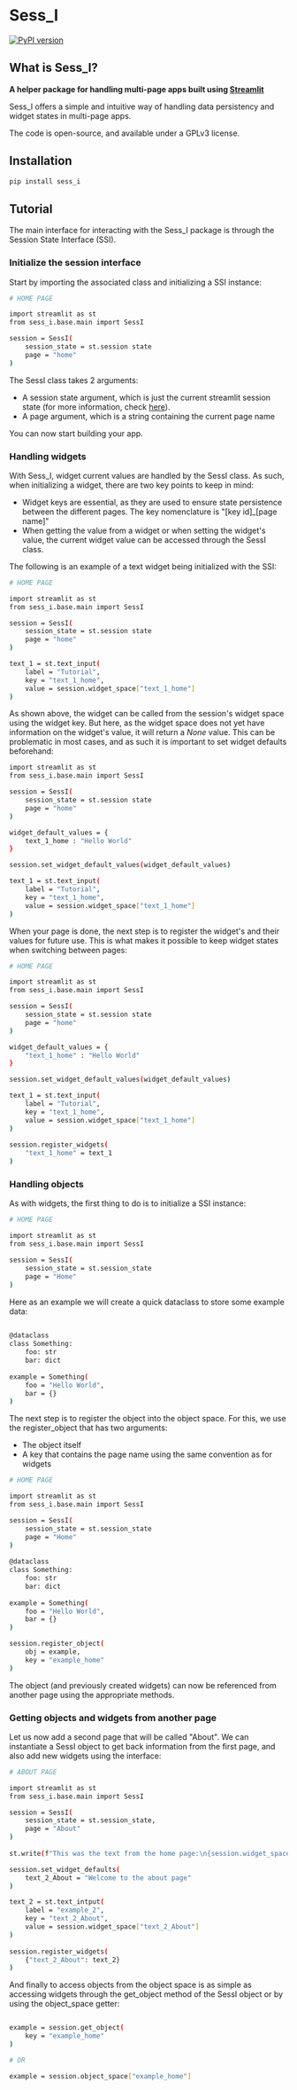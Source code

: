 # Sess_I

[![PyPI version](https://badge.fury.io/py/sess-i.svg)](https://badge.fury.io/py/sess-i)

## What is Sess_I?
**A helper package for handling multi-page apps built using [Streamlit](https://streamlit.io/)**

Sess_I offers a simple and intuitive way of handling data persistency and widget states in multi-page apps.

The code is open-source, and available under a GPLv3 license. 

## Installation

```sh
pip install sess_i
```

## Tutorial

The main interface for interacting with the Sess_I package is through the Session State Interface (SSI). 

### Initialize the session interface

Start by importing the associated  class and initializing a SSI instance:

```sh
# HOME PAGE

import streamlit as st
from sess_i.base.main import SessI

session = SessI(
    session_state = st.session state
    page = "home"
)
```

The SessI class takes 2 arguments:
    
* A session state argument, which is just the current streamlit session state (for more information, 
      check [here](https://docs.streamlit.io/library/advanced-features/session-state)). 
* A page argument, which is a string containing the current page name

You can now start building your app. 

### Handling widgets

With Sess_I, widget current values are handled by the SessI class. As such, when  initializing a widget, there are two 
key points to keep in mind:

* Widget keys are essential, as they are used to ensure state persistence between the different pages. The key 
  nomenclature is "[key id]_[page name]"
* When getting the value from a widget or when setting the widget's value, the current widget value can be accessed 
  through the SessI class.

The following is an example of a text widget being initialized with the SSI:

```sh
# HOME PAGE

import streamlit as st
from sess_i.base.main import SessI

session = SessI(
    session_state = st.session state
    page = "home"
)

text_1 = st.text_input(
    label = "Tutorial",
    key = "text_1_home",
    value = session.widget_space["text_1_home"]
)
```

As shown above, the widget can be called from the session's widget space using the widget key. But here, as the widget 
space does not yet have information on the widget's value, it will return a *None* value. This can be problematic in 
most cases, and as such it is important to set widget defaults beforehand:

```sh
import streamlit as st
from sess_i.base.main import SessI

session = SessI(
    session_state = st.session state
    page = "home"
)

widget_default_values = {
    text_1_home : "Hello World"
}

session.set_widget_default_values(widget_default_values)

text_1 = st.text_input(
    label = "Tutorial",
    key = "text_1_home",
    value = session.widget_space["text_1_home"]
)
```

When your page is done, the next step is to register the widget's and their values for future use. This is what makes 
it possible to keep widget states when switching between pages:

```sh
# HOME PAGE

import streamlit as st
from sess_i.base.main import SessI

session = SessI(
    session_state = st.session state
    page = "home"
)

widget_default_values = {
    "text_1_home" : "Hello World"
}

session.set_widget_default_values(widget_default_values)

text_1 = st.text_input(
    label = "Tutorial",
    key = "text_1_home",
    value = session.widget_space["text_1_home"]
)
  
session.register_widgets(
    "text_1_home" = text_1
)
```

### Handling objects

As with widgets, the first thing to do is to initialize a SSI instance:

```sh
# HOME PAGE

import streamlit as st
from sess_i.base.main import SessI

session = SessI(
    session_state = st.session_state
    page = "Home"
)

```

Here as an example we will create a quick dataclass to store some example data:

```sh
  
@dataclass
class Something:
    foo: str
    bar: dict
    
example = Something(
    foo = "Hello World",
    bar = {}
)

```

The next step is to register the object into the object space. For this, we use the register_object that has two 
arguments:

* The object itself
* A key that contains the page name using the same convention as for widgets

```sh
# HOME PAGE

import streamlit as st
from sess_i.base.main import SessI

session = SessI(
    session_state = st.session_state
    page = "Home"
)
  
@dataclass
class Something:
    foo: str
    bar: dict
    
example = Something(
    foo = "Hello World",
    bar = {}
)

session.register_object(
    obj = example,
    key = "example_home"
)

```

The object (and previously created widgets) can now be referenced from another page using the appropriate methods.

### Getting objects and widgets from another page

Let us now add a second page that will be called "About". We can instantiate a SessI object to get back information 
from the first page, and also add new widgets using the interface:

```sh
# ABOUT PAGE

import streamlit as st
from sess_i.base.main import SessI

session = SessI(
    session_state = st.session_state,
    page = "About"
)
  
st.write(f"This was the text from the home page:\n{session.widget_space['text_1_home']}")

session.set_widget_defaults(
    text_2_About = "Welcome to the about page"
)

text_2 = st.text_intput(
    label = "example_2",
    key = "text_2_About",
    value = session.widget_space["text_2_About"]
)
  
session.register_widgets(
    {"text_2_About": text_2}
)
```

And finally to access objects from the object space is as simple as accessing widgets through the get_object method of 
the SessI object or by using the object_space getter:

```sh

example = session.get_object(
    key = "example_home"
)

# OR

example = session.object_space["example_home"]

```
